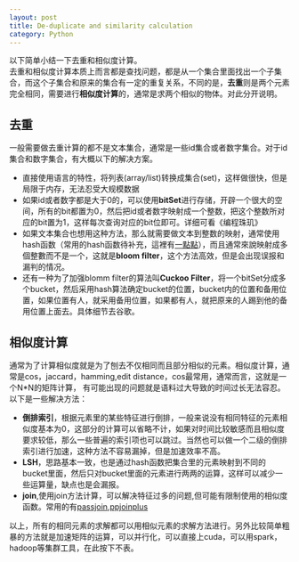 ```yaml
---
layout: post
title: De-duplicate and similarity calculation
category: Python
---
```


以下简单小结一下去重和相似度计算。  
去重和相似度计算本质上而言都是查找问题，都是从一个集合里面找出一个子集合，而这个子集合和原来的集合有一定的重复关系，不同的是，**去重**则是两个元素完全相同，需要进行**相似度计算**的，通常是求两个相似的物体。对此分开说明。  

## 去重
一般需要做去重计算的都不是文本集合，通常是一些id集合或者数字集合。对于id集合和数字集合，有大概以下的解决方案。  
* 直接使用语言的特性，将列表(array/list)转换成集合(set)，这样做很快，但是局限于内存，无法忍受大规模数据  
* 如果id或者数字都是大于0的，可以使用**bitSet**进行存储，开辟一个很大的空间，所有的bit都置为0，然后把id或者数字映射成一个整数，把这个整数所对应的bit置为1，这样每次查询对应的bit位即可。详细可看《编程珠玑》  
* 如果文本集合也想用这种方法，那么就需要做文本到整数的映射，通常使用hash函数（常用的hash函数待补充，這裡有[一點點](http://cdmaok.github.io/java/2015/12/17/Effective-Java/)），而且通常來說映射成多個整數而不是一个，这就是**bloom filter**，这个方法高效，但是会出现误报和漏判的情况。  
* 还有一种为了加强blomm filter的算法叫**Cuckoo Filter**，将一个bitSet分成多个bucket，然后采用hash算法确定bucket的位置，bucket内的位置和备用位置，如果位置有人，就采用备用位置，如果都有人，就把原来的人踢到他的备用位置上面去。具体细节去谷歌。  

## 相似度计算
通常为了计算相似度就是为了刨去不仅相同而且部分相似的元素。相似度计算，通常是cos，jaccard，hamming,edit distance，cos最常用，通常而言，这就是一个N*N的矩阵计算， 有可能出现的问题就是语料过大导致的时间过长无法容忍。以下是一些解决方法：  
  * **倒排索引**，根据元素里的某些特征进行倒排，一般来说没有相同特征的元素相似度基本为0，这部分的计算可以省略不计，如果对时间比较敏感而且相似度要求较低，那么一些普遍的索引项也可以跳过。当然也可以做一个二级的倒排索引进行加速，这种方法不容易漏掉，但是加速效率不高。  
  * **LSH**，思路基本一致，也是通过hash函数把集合里的元素映射到不同的bucket里面，然后只对bucket里面的元素进行两两的运算，这样可以减少一些运算量，缺点也是会漏报。  
  * **join**,使用join方法计算，可以解决特征过多的问题,但可能有限制使用的相似度函数。常用的有[passjoin](找不到了),[ppjoinplus](http://code.google.com/p/ppjoinplus)  

以上，所有的相同元素的求解都可以用相似元素的求解方法进行。另外比较简单粗暴的方法就是加速矩阵的运算，可以并行化，可以直接上cuda，可以用spark，hadoop等集群工具，在此按下不表。
